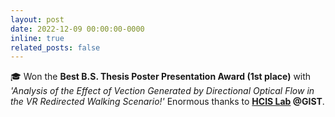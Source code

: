 ```yaml
---
layout: post
date: 2022-12-09 00:00:00-0000
inline: true
related_posts: false
---
```


🎓 Won the **Best B.S. Thesis Poster Presentation Award (1st place)** with *'Analysis of the Effect of Vection Generated by Directional Optical Flow in the VR Redirected Walking Scenario!'* Enormous thanks to **[HCIS Lab](https://sites.google.com/view/gist-hcis-lab) @GIST**.
